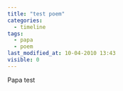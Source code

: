 ```yaml
---
title: "test poem"
categories:
  - timeline
tags: 
  - papa
  - poem
last_modified_at: 10-04-2010 13:43
visible: 0
---
```


Papa test

